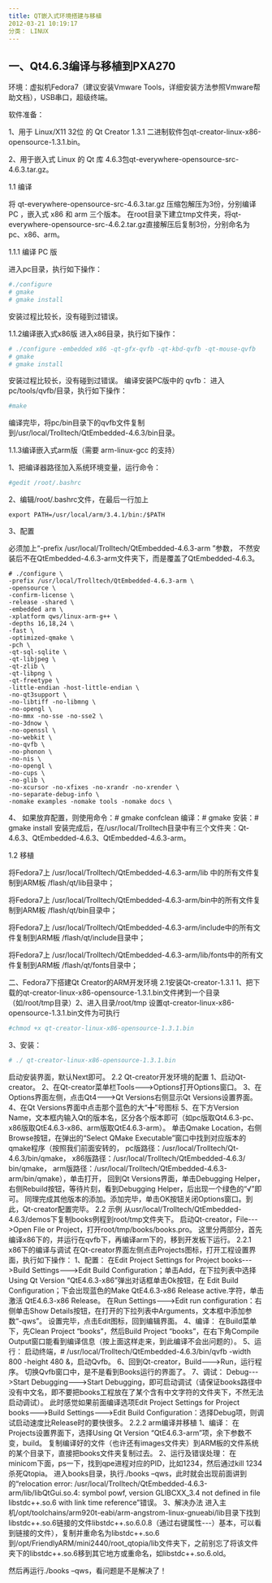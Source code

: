```yaml
---
title: QT嵌入式环境搭建与移植
2012-03-21 10:19:17
分类： LINUX
---
```


## 一、Qt4.6.3编译与移植到PXA270

环境：虚拟机Fedora7（建议安装Vmware Tools，详细安装方法参照Vmware帮助文档），USB串口，超级终端。

软件准备：

1、用于 Linux/X11 32位 的 Qt Creator 1.3.1 二进制软件包qt-creator-linux-x86-opensource-1.3.1.bin。

2、用于嵌入式 Linux 的 Qt 库 4.6.3包qt-everywhere-opensource-src-4.6.3.tar.gz。

1.1 编译

将 qt-everywhere-opensource-src-4.6.3.tar.gz 压缩包解压为3份，分别编译 PC ，嵌入式 x86 和 arm 三个版本。
在root目录下建立tmp文件夹，将qt-everywhere-opensource-src-4.6.2.tar.gz直接解压后复制3份，分别命名为pc、x86、arm。

1.1.1 编译 PC 版

进入pc目录，执行如下操作：

```bash
#./configure
# gmake
# gmake install
```

安装过程比较长，没有碰到过错误。

1.1.2编译嵌入式x86版
进入x86目录，执行如下操作：

```bash
# ./configure -embedded x86 -qt-gfx-qvfb -qt-kbd-qvfb -qt-mouse-qvfb
# gmake
# gmake install
```

安装过程比较长，没有碰到过错误。
编译安装PC版中的 qvfb：
进入pc/tools/qvfb/目录，执行如下操作：

```bash
#make
```

编译完毕，将pc/bin目录下的qvfb文件复制到/usr/local/Trolltech/QtEmbedded-4.6.3/bin目录。

1.1.3编译嵌入式arm版（需要 arm-linux-gcc 的支持）

1、把编译器路径加入系统环境变量，运行命令：

```bash
#gedit /root/.bashrc
```

2、编辑/root/.bashrc文件，在最后一行加上

```
export PATH=/usr/local/arm/3.4.1/bin:/$PATH
```

3、配置

必须加上“-prefix /usr/local/Trolltech/QtEmbedded-4.6.3-arm ”参数， 不然安装后不在QtEmbedded-4.6.3-arm文件夹下，而是覆盖了QtEmbedded-4.6.3。

```
# ./configure \
-prefix /usr/local/Trolltech/QtEmbedded-4.6.3-arm \ 
-opensource \
-confirm-license \
-release -shared \
-embedded arm \
-xplatform qws/linux-arm-g++ \
-depths 16,18,24 \
-fast \
-optimized-qmake \
-pch \
-qt-sql-sqlite \
-qt-libjpeg \
-qt-zlib \
-qt-libpng \
-qt-freetype \
-little-endian -host-little-endian \
-no-qt3support \
-no-libtiff -no-libmng \
-no-opengl \
-no-mmx -no-sse -no-sse2 \
-no-3dnow \
-no-openssl \
-no-webkit \
-no-qvfb \
-no-phonon \
-no-nis \
-no-opengl \
-no-cups \
-no-glib \
-no-xcursor -no-xfixes -no-xrandr -no-xrender \
-no-separate-debug-info \
-nomake examples -nomake tools -nomake docs \
```
 
4、 如果放弃配置，则使用命令：# gmake confclean
编译：# gmake
安装：# gmake install
安装完成后，在/usr/local/Trolltech目录中有三个文件夹：Qt-4.6.3、QtEmbedded-4.6.3、QtEmbedded-4.6.3-arm。

1.2 移植

将Fedora7上  /usr/local/Trolltech/QtEmbedded-4.6.3-arm/lib 中的所有文件复制到ARM板 /flash/qt/lib目录中；

将Fedora7上  /usr/local/Trolltech/QtEmbedded-4.6.3-arm/bin中的所有文件复制到ARM板 /flash/qt/bin目录中；

将Fedora7上  /usr/local/Trolltech/QtEmbedded-4.6.3-arm/include中的所有文件复制到ARM板 /flash/qt/include目录中；

将Fedora7上  /usr/local/Trolltech/QtEmbedded-4.6.3-arm/lib/fonts中的所有文件复制到ARM板 /flash/qt/fonts目录中；
 
二、Fedora7下搭建Qt Creator的ARM开发环境  2.1安装Qt-creator-1.3.1
1、把下载的qt-creator-linux-x86-opensource-1.3.1.bin文件拷到一个目录（如/root/tmp目录）2、进入目录/root/tmp
设置qt-creator-linux-x86-opensource-1.3.1.bin文件为可执行

```bash
#chmod +x qt-creator-linux-x86-opensource-1.3.1.bin
```

3、安装：

```bash
# ./ qt-creator-linux-x86-opensource-1.3.1.bin
```
启动安装界面，默认Next即可。
2.2 Qt-creator开发环境的配置
1、启动Qt-creator。
2、在Qt-creator菜单栏Tools--->Options打开Options窗口。
3、在Options界面左侧，点击Qt4--->Qt Versions右侧显示Qt Versions设置界面。
4、在Qt Versions界面中点击那个蓝色的大“╋”号图标
5、在下方Version Name，文本框内输入Qt的版本名，区分各个版本即可（如pc版取Qt4.6.3-pc、x86版取QtE4.6.3-x86、arm版取QtE4.6.3-arm）。
单击Qmake Location，右侧Browse按钮，在弹出的“Select QMake Executable”窗口中找到对应版本的qmake程序（按照我们前面安转的，
pc版路径：/usr/local/Trolltech/Qt-4.6.3/bin/qmake，
x86版路径：/usr/local/Trolltech/QtEmbedded-4.6.3/ bin/qmake，
arm版路径：/usr/local/Trolltech/QtEmbedded-4.6.3-arm/bin/qmake），单击打开，
回到Qt Versions界面，单击Debugging Helper，右侧Rebuild按钮，等待片刻，看到Debugging Helper，后出现一个绿色的“√”即可。
同理完成其他版本的添加。添加完毕，单击OK按钮关闭Options窗口。到此，Qt-creator配置完毕。
2.2 示例
从usr/local/Trolltech/QtEmbedded-4.6.3/demos下复制books例程到root/tmp文件夹下。
启动Qt-creator，File--->Open File or Project，打开root/tmp/books/books.pro。
这里分两部分，首先编译x86下的，并运行在qvfb下，再编译arm下的，移到开发板下运行。
2.2.1 x86下的编译与调试
在Qt-creator界面左侧点击Projects图标，打开工程设置界面，执行如下操作：
1、配置：
在Edit Project Settings for Project books--->Build Settings--->Edit Build Configuration；单击Add，在下拉列表中选择Using Qt Version “QtE4.6.3-x86”弹出对话框单击Ok按钮，在
Edit Build Configuration；下会出现蓝色的Make QtE4.6.3-x86 Release active.字符，单击激活
QtE4.6.3-x86 Release。
在Run Settings--->Edit run configuration：右侧单击Show Details按钮，在打开的下拉列表中Arguments，文本框中添加参数“-qws”。
设置完毕，点击Edit图标，回到编辑界面。
4、编译：
在Build菜单下，先Clean Project “books”，然后Build Project “books”，在右下角Compile Output窗口能看到编译信息（按上面这样走来，到此编译不会出问题的）。
5、运行：
启动终端，# /usr/local/Trolltech/QtEmbedded-4.6.3/bin/qvfb -width 800 -height 480 &，启动Qvfb。
6、回到Qt-creator，Build--->Run，运行程序。
切换Qvfb窗口中，是不是看到Books运行的界面了。
7、调试：
Debug--->Start Debugging--->Start Debugging，即可启动调试（请保证books路径中没有中文名，即不要把books工程放在了某个含有中文字符的文件夹下，不然无法启动调试）。
此时感觉如果前面编译选项Edit Project Settings for Project books--->Build Settings--->Edit Build Configuration：选择Debug项，则调试启动速度比Release时的要快很多。
2.2.2 arm编译并移植
1、编译：
在Projects设置界面下，选择Using Qt Version “QtE4.6.3-arm”项，余下参数不变，build。
复制编译好的文件（也许还有images文件夹）到ARM板的文件系统的某个目录下，直接把books文件夹复制过去。
2、运行及错误处理：
在minicom下面，ps一下，找到qpe进程对应的PID，比如1234，然后通过kill 1234杀死Qtopia。
进入books目录，执行./books –qws，此时就会出现前面讲到的“relocation error: /usr/local/Trolltech/QtEmbedded-4.6.3-arm/lib/libQtGui.so.4: symbol powf, version GLIBCXX_3.4 not defined in file libstdc++.so.6 with link time reference”错误。
3、解决办法
进入主机/opt/toolchains/arm920t-eabi/arm-angstrom-linux-gnueabi/lib目录下找到libstdc++.so.6链接的文件libstdc++.so.6.0.8（通过右键属性---）基本，可以看到链接的文件），复制并重命名为libstdc++.so.6到/opt/FriendlyARM/mini2440/root_qtopia/lib文件夹下，之前别忘了将该文件夹下的libstdc++.so.6移到其它地方或重命名，如libstdc++.so.6.old。
 
然后再运行./books –qws，看问题是不是解决了！